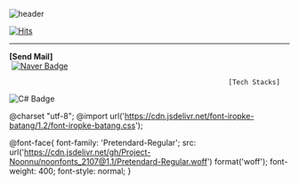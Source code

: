 ![header](https://capsule-render.vercel.app/api?type=Slice&&color=20:FFFACD,100:C5E6A8&customColorList=26&text=MinjunKang&fontColor=00000&desc=PASSION&descSize=25&descAlignY=22&animation=fadeIn&height=180)

[![Hits](https://hits.seeyoufarm.com/api/count/incr/badge.svg?url=https%3A%2F%2Fgithub.com%2Fkangjjun%2Fkangjjun&count_bg=%23B5CFA2&title_bg=%239A9696&icon=ello.svg&icon_color=%23E7E7E7&title=Wellcome&edge_flat=false)](https://hits.seeyoufarm.com)
   
* * *

**[Send Mail]**   
&#160;[![Naver Badge](https://img.shields.io/badge/NAVER-28965A?&style=Plastic&logo=naver&logoColor=white)](mailto:dubu_02@naver.com)

                                                           [Tech Stacks]
![C# Badge](https://img.shields.io/badge/C%23-000000?style=plastic&logo=Csharp&logoColor=white)

@charset "utf-8";
@import url('https://cdn.jsdelivr.net/font-iropke-batang/1.2/font-iropke-batang.css');

@font-face{
    font-family: 'Pretendard-Regular';
    src: url('https://cdn.jsdelivr.net/gh/Project-Noonnu/noonfonts_2107@1.1/Pretendard-Regular.woff') format('woff');
    font-weight: 400;
    font-style: normal;
}
<!--
**kangjjun/kangjjun** is a ✨ _special_ ✨ repository because its `README.md` (this file) appears on your GitHub profile.

Here are some ideas to get you started:



- 🔭 I’m currently working on ...
- 🌱 I’m currently learning ...
- 👯 I’m looking to collaborate on ...
- 🤔 I’m looking for help with ...
- 💬 Ask me about ...
- 📫 How to reach me: ...
- 😄 Pronouns: ...
- ⚡ Fun fact: ...
-->
